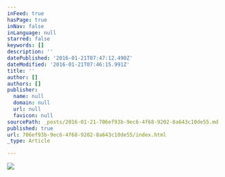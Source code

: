 ```yaml
---
inFeed: true
hasPage: true
inNav: false
inLanguage: null
starred: false
keywords: []
description: ''
datePublished: '2016-01-21T07:47:12.490Z'
dateModified: '2016-01-21T07:46:15.991Z'
title: ''
author: []
authors: []
publisher:
  name: null
  domain: null
  url: null
  favicon: null
sourcePath: _posts/2016-01-21-706ef93b-9ec6-4f68-9202-8a643c10de55.md
published: true
url: 706ef93b-9ec6-4f68-9202-8a643c10de55/index.html
_type: Article

---
```

![](https://the-grid-user-content.s3-us-west-2.amazonaws.com/4e6b157c-3f93-4be6-ab8e-56c2afa1892e.gif)